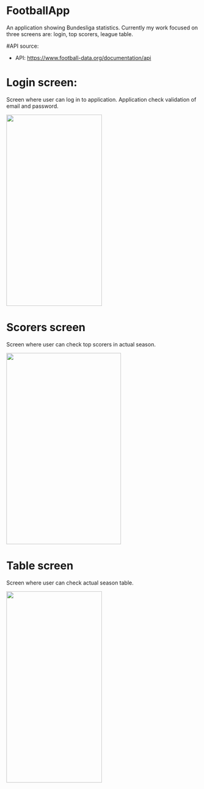 # FootballApp

An application showing Bundesliga statistics. Currently my work focused on three screens are: login, top scorers, league table.

#API source:
- API: https://www.football-data.org/documentation/api

# Login screen:
Screen where user can log in to application. Application check validation of email and password.

<img src="https://i.ibb.co/mRGP0qJ/login.png" height=500 width=250>

# Scorers screen
Screen where user can check top scorers in actual season.

<img src="https://i.ibb.co/WD70Djg/screen-2.png" height=500 width=300>

# Table screen
Screen where user can check actual season table.

<img src="https://i.ibb.co/TLrk77G/screen-3.png" height=500 width=250>
